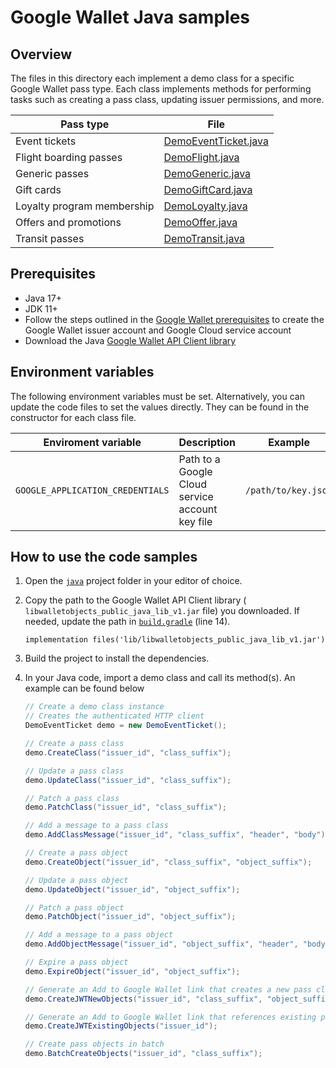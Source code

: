 # Google Wallet Java samples

## Overview

The files in this directory each implement a demo class for a specific Google
Wallet pass type. Each class implements methods for performing tasks such as
creating a pass class, updating issuer permissions, and more.

| Pass type                  | File                                                         |
|----------------------------|--------------------------------------------------------------|
| Event tickets              | [DemoEventTicket.java](./src/main/java/DemoEventTicket.java) |
| Flight boarding passes     | [DemoFlight.java](./src/main/java/DemoFlight.java)           |
| Generic passes             | [DemoGeneric.java](./src/main/java/DemoGeneric.java)         |
| Gift cards                 | [DemoGiftCard.java](./src/main/java/DemoGiftCard.java)       |
| Loyalty program membership | [DemoLoyalty.java](./src/main/java/DemoLoyalty.java)         |
| Offers and promotions      | [DemoOffer.java](./src/main/java/DemoOffer.java)             |
| Transit passes             | [DemoTransit.java](./src/main/java/DemoTransit.java)         |

## Prerequisites

*   Java 17+
*   JDK 11+
*   Follow the steps outlined in the
    [Google Wallet prerequisites](https://developers.google.com/wallet/generic/web/prerequisites)
    to create the Google Wallet issuer account and Google Cloud service account
*   Download the Java
    [Google Wallet API Client library](https://developers.google.com/wallet/generic/resources/libraries#java)

## Environment variables

The following environment variables must be set. Alternatively, you can update
the code files to set the values directly. They can be found in the constructor
for each class file.

| Enviroment variable              | Description                                     | Example             |
|----------------------------------|-------------------------------------------------|---------------------|
| `GOOGLE_APPLICATION_CREDENTIALS` | Path to a Google Cloud service account key file | `/path/to/key.json` |

## How to use the code samples

1.  Open the [`java`](./java/) project folder in your editor of choice.
2.  Copy the path to the Google Wallet API Client library (
    `libwalletobjects_public_java_lib_v1.jar` file) you downloaded. If needed,
    update the path in [`build.gradle`](./build.gradle) (line 14).

    ```plain
    implementation files('lib/libwalletobjects_public_java_lib_v1.jar')
    ```

3.  Build the project to install the dependencies.
4.  In your Java code, import a demo class and call its method(s). An example
    can be found below

    ```java
    // Create a demo class instance
    // Creates the authenticated HTTP client
    DemoEventTicket demo = new DemoEventTicket();

    // Create a pass class
    demo.CreateClass("issuer_id", "class_suffix");

    // Update a pass class
    demo.UpdateClass("issuer_id", "class_suffix");

    // Patch a pass class
    demo.PatchClass("issuer_id", "class_suffix");

    // Add a message to a pass class
    demo.AddClassMessage("issuer_id", "class_suffix", "header", "body");

    // Create a pass object
    demo.CreateObject("issuer_id", "class_suffix", "object_suffix");

    // Update a pass object
    demo.UpdateObject("issuer_id", "object_suffix");

    // Patch a pass object
    demo.PatchObject("issuer_id", "object_suffix");

    // Add a message to a pass object
    demo.AddObjectMessage("issuer_id", "object_suffix", "header", "body");

    // Expire a pass object
    demo.ExpireObject("issuer_id", "object_suffix");

    // Generate an Add to Google Wallet link that creates a new pass class and object
    demo.CreateJWTNewObjects("issuer_id", "class_suffix", "object_suffix");

    // Generate an Add to Google Wallet link that references existing pass object(s)
    demo.CreateJWTExistingObjects("issuer_id");

    // Create pass objects in batch
    demo.BatchCreateObjects("issuer_id", "class_suffix");
    ```
